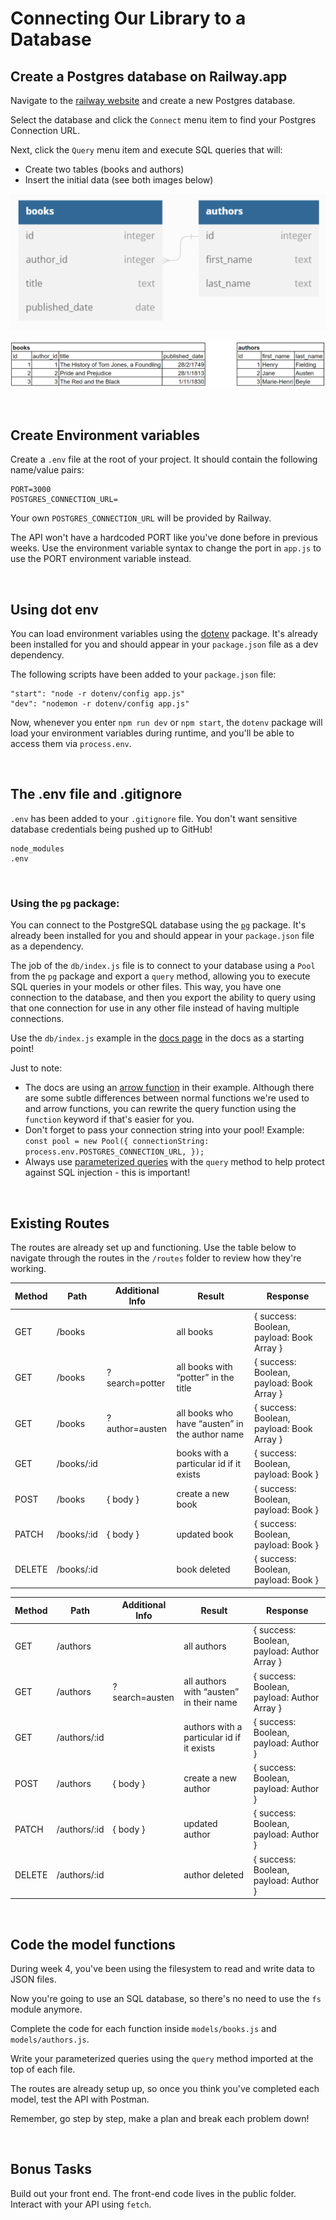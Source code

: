 # Connecting Our Library to a Database

## Create a Postgres database on Railway.app

Navigate to the [railway website](https://railway.app/) and create a new Postgres database.

Select the database and click the `Connect` menu item to find your Postgres Connection URL.

Next, click the `Query` menu item and execute SQL queries that will:

- Create two tables (books and authors)
- Insert the initial data (see both images below)

![Entity Relationship Diagram](/readme-assets/erd.png "Entity Relationship Diagram")

![Books and Authors Data](/readme-assets/data.png "Books and Authors Data")

<br>

## Create Environment variables

Create a `.env` file at the root of your project. It should contain the following name/value pairs:

```
PORT=3000
POSTGRES_CONNECTION_URL=
```

Your own `POSTGRES_CONNECTION_URL` will be provided by Railway.

The API won't have a hardcoded PORT like you've done before in previous weeks. Use the environment variable syntax to change the port in `app.js` to use the PORT environment variable instead.

<br>

## Using dot env

You can load environment variables using the [dotenv](https://www.npmjs.com/package/dotenv) package. It's already been installed for you and should appear in your `package.json` file as a dev dependency.

The following scripts have been added to your `package.json` file:

```
"start": "node -r dotenv/config app.js"
"dev": "nodemon -r dotenv/config app.js"
```

Now, whenever you enter `npm run dev` or `npm start`, the `dotenv` package will load your environment variables during runtime, and you'll be able to access them via `process.env`.

<br>

## The .env file and .gitignore

`.env` has been added to your `.gitignore` file. You don't want sensitive database credentials being pushed up to GitHub!

```
node_modules
.env
```

<br>

### Using the `pg` package:

You can connect to the PostgreSQL database using the [`pg`](<(https://node-postgres.com/).>) package. It's already been installed for you and should appear in your `package.json` file as a dependency.

The job of the `db/index.js` file is to connect to your database using a `Pool` from the `pg` package and export a `query` method, allowing you to execute SQL queries in your models or other files. This way, you have one connection to the database, and then you export the ability to query using that one connection for use in any other file instead of having multiple connections.

Use the `db/index.js` example in the [docs page](https://node-postgres.com/guides/project-structure) in the docs as a starting point!

Just to note:

- The docs are using an [arrow function](https://www.w3schools.com/js/js_arrow_function.asp) in their example. Although there are some subtle differences between normal functions we're used to and arrow functions, you can rewrite the query function using the `function` keyword if that's easier for you.
- Don't forget to pass your connection string into your pool! Example: `const pool = new Pool({ connectionString: process.env.POSTGRES_CONNECTION_URL, });`
- Always use [parameterized queries](https://node-postgres.com/features/queries) with the `query` method to help protect against SQL injection - this is important!

<br>

## Existing Routes

The routes are already set up and functioning. Use the table below to navigate through the routes in the `/routes` folder to review how they're working.

| Method | Path       | Additional Info | Result                                         | Response                                  |
| ------ | ---------- | --------------- | ---------------------------------------------- | ----------------------------------------- |
| GET    | /books     |                 | all books                                      | { success: Boolean, payload: Book Array } |
| GET    | /books     | ?search=potter  | all books with “potter” in the title           | { success: Boolean, payload: Book Array } |
| GET    | /books     | ?author=austen  | all books who have “austen” in the author name | { success: Boolean, payload: Book Array } |
| GET    | /books/:id |                 | books with a particular id if it exists        | { success: Boolean, payload: Book }       |
| POST   | /books     | { body }        | create a new book                              | { success: Boolean, payload: Book }       |
| PATCH  | /books/:id | { body }        | updated book                                   | { success: Boolean, payload: Book }       |
| DELETE | /books/:id |                 | book deleted                                   | { success: Boolean, payload: Book }       |

| Method | Path         | Additional Info | Result                                    | Response                                    |
| ------ | ------------ | --------------- | ----------------------------------------- | ------------------------------------------- |
| GET    | /authors     |                 | all authors                               | { success: Boolean, payload: Author Array } |
| GET    | /authors     | ?search=austen  | all authors with “austen” in their name   | { success: Boolean, payload: Author Array } |
| GET    | /authors/:id |                 | authors with a particular id if it exists | { success: Boolean, payload: Author }       |
| POST   | /authors     | { body }        | create a new author                       | { success: Boolean, payload: Author }       |
| PATCH  | /authors/:id | { body }        | updated author                            | { success: Boolean, payload: Author }       |
| DELETE | /authors/:id |                 | author deleted                            | { success: Boolean, payload: Author }       |

<br>

## Code the model functions

During week 4, you've been using the filesystem to read and write data to JSON files.

Now you're going to use an SQL database, so there's no need to use the `fs` module anymore.

Complete the code for each function inside `models/books.js` and `models/authors.js`.

Write your parameterized queries using the `query` method imported at the top of each file.

The routes are already setup up, so once you think you've completed each model, test the API with Postman.

Remember, go step by step, make a plan and break each problem down!

<br>

## Bonus Tasks

Build out your front end. The front-end code lives in the public folder. Interact with your API using `fetch`.
